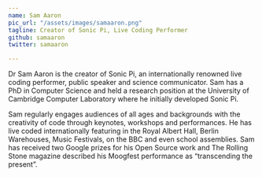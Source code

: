 ```yaml
---
name: Sam Aaron
pic_url: "/assets/images/samaaron.png"
tagline: Creator of Sonic Pi, Live Coding Performer
github: samaaron
twitter: samaaron

---
```

Dr Sam Aaron is the creator of Sonic Pi, an internationally renowned live coding performer, public speaker and science communicator. Sam has a PhD in Computer Science and held a research position at the University of Cambridge Computer Laboratory where he initially developed Sonic Pi. 

Sam regularly engages audiences of all ages and backgrounds with the creativity of code through keynotes, workshops and performances. He has live coded internationally featuring in the Royal Albert Hall, Berlin Warehouses, Music Festivals, on the BBC and even school assemblies. Sam has received two Google prizes for his Open Source work and The Rolling Stone magazine described his Moogfest performance as “transcending the present”.